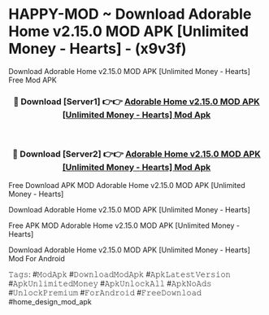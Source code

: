 # HAPPY-MOD ~ Download Adorable Home v2.15.0 MOD APK [Unlimited Money - Hearts] - (x9v3f)
Download Adorable Home v2.15.0 MOD APK [Unlimited Money - Hearts] Free Mod APK

<div align="center">
<h3>🔴 Download [Server1] 👉👉 <a href="https://apk-comot.site?title=Adorable_Home_v2.15.0_MOD_APK_[Unlimited_Money_-_Hearts]">Adorable Home v2.15.0 MOD APK [Unlimited Money - Hearts] Mod Apk</a></h3><br>

<h3>🔴 Download [Server2] 👉👉 <a href="https://apk-comot.site?title=Adorable_Home_v2.15.0_MOD_APK_[Unlimited_Money_-_Hearts]">Adorable Home v2.15.0 MOD APK [Unlimited Money - Hearts] Mod Apk</a></h3>
</div>


Free Download APK MOD Adorable Home v2.15.0 MOD APK [Unlimited Money - Hearts]

Download Adorable Home v2.15.0 MOD APK [Unlimited Money - Hearts] 

Free APK MOD Adorable Home v2.15.0 MOD APK [Unlimited Money - Hearts] 

Download Adorable Home v2.15.0 MOD APK [Unlimited Money - Hearts] Mod For Android

𝚃𝚊𝚐𝚜: #𝙼𝚘𝚍𝙰𝚙𝚔 #𝙳𝚘𝚠𝚗𝚕𝚘𝚊𝚍𝙼𝚘𝚍𝙰𝚙𝚔 #𝙰𝚙𝚔𝙻𝚊𝚝𝚎𝚜𝚝𝚅𝚎𝚛𝚜𝚒𝚘𝚗 #𝙰𝚙𝚔𝚄𝚗𝚕𝚒𝚖𝚒𝚝𝚎𝚍𝙼𝚘𝚗𝚎𝚢 #𝙰𝚙𝚔𝚄𝚗𝚕𝚘𝚌𝚔𝙰𝚕𝚕 #𝙰𝚙𝚔𝙽𝚘𝙰𝚍𝚜 #𝚄𝚗𝚕𝚘𝚌𝚔𝙿𝚛𝚎𝚖𝚒𝚞𝚖 #𝙵𝚘𝚛𝙰𝚗𝚍𝚛𝚘𝚒𝚍 #𝙵𝚛𝚎𝚎𝙳𝚘𝚠𝚗𝚕𝚘𝚊𝚍 #home_design_mod_apk